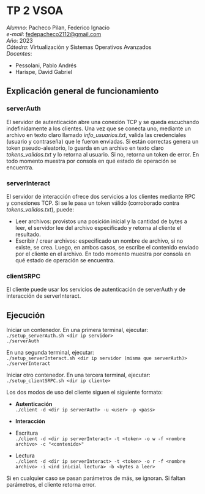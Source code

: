 # TP 2 VSOA
*Alumno*: Pacheco Pilan, Federico Ignacio  
*e-mail*: fedepacheco2112@gmail.com  
*Año*: 2023  
*Cátedra*: Virtualización y Sistemas Operativos Avanzados  
*Docentes*:
- Pessolani, Pablo Andrés
- Harispe, David Gabriel 

## Explicación general de funcionamiento
### serverAuth
El servidor de autenticación abre una conexión TCP y se queda escuchando indefinidamente a los clientes. Una vez que 
se conecta uno, mediante un archivo en texto claro llamado *info_usuarios.txt*, valida las credenciales (usuario y contraseña)
que le fueron enviadas. Si están correctas genera un token pseudo-aleatorio, lo guarda en un archivo en texto claro *tokens_validos.txt* y lo retorna al usuario. 
Si no, retorna un token de error. En todo momento muestra por consola en qué estado de operación se encuentra. 

### serverInteract
El servidor de interacción ofrece dos servicios a los clientes mediante RPC y conexiones TCP. Si se le pasa un token válido (corroborado contra *tokens_validos.txt*), puede:
- Leer archivos: provistos una posición inicial y la cantidad de bytes a leer, el servidor lee del archivo especificado
y retorna al cliente el resultado. 
- Escribir / crear archivos: especificado un nombre de archivo, si no existe, se crea. Luego, en ambos casos, se escribe
el contenido enviado por el cliente en el archivo.
En todo momento muestra por consola en qué estado de operación se encuentra.

### clientSRPC
El cliente puede usar los servicios de autenticación de serverAuth y de interacción de serverInteract.

## Ejecución
Iniciar un contenedor. En una primera terminal, ejecutar:  
``
./setup_serverAuth.sh <dir ip servidor>
``  
``
./serverAuth
``

En una segunda terminal, ejecutar:  
``
./setup_serverInteract.sh <dir ip servidor (misma que serverAuth)>
``  
``
./serverInteract
``

Iniciar otro contenedor. En una tercera terminal, ejecutar:  
``
./setup_clientSRPC.sh <dir ip cliente>
``  

Los dos modos de uso del cliente siguen el siguiente formato:  
- **Autenticación**  
``
./client -d <dir ip serverAuth> -u <user> -p <pass>
``

- **Interacción**
- Escritura  
``
./client -d <dir ip serverInteract> -t <token> -o w -f <nombre archivo> -c "<contenido>"
``
- Lectura  
``
./client -d <dir ip serverInteract> -t <token> -o r -f <nombre archivo> -i <ind inicial lectura> -b <bytes a leer>
``  

Si en cualquier caso se pasan parámetros de más, se ignoran. Si faltan parámetros, el cliente retorna error. 
